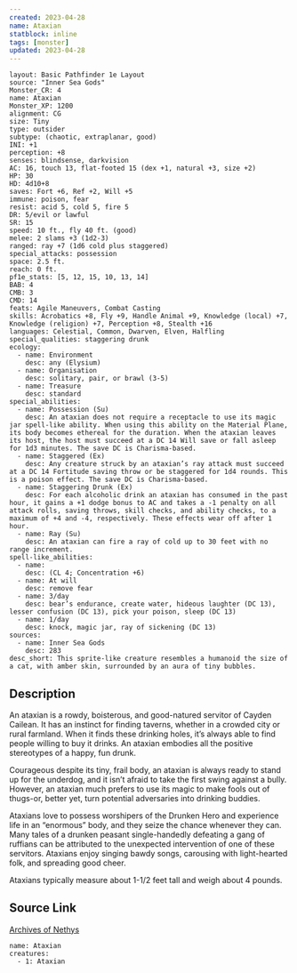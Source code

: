 ```yaml
---
created: 2023-04-28
name: Ataxian
statblock: inline
tags: [monster]
updated: 2023-04-28
---
```

```statblock
layout: Basic Pathfinder 1e Layout
source: "Inner Sea Gods"
Monster_CR: 4
name: Ataxian
Monster_XP: 1200
alignment: CG
size: Tiny
type: outsider
subtype: (chaotic, extraplanar, good)
INI: +1
perception: +8
senses: blindsense, darkvision
AC: 16, touch 13, flat-footed 15 (dex +1, natural +3, size +2)
HP: 30
HD: 4d10+8
saves: Fort +6, Ref +2, Will +5
immune: poison, fear
resist: acid 5, cold 5, fire 5
DR: 5/evil or lawful
SR: 15
speed: 10 ft., fly 40 ft. (good)
melee: 2 slams +3 (1d2-3)
ranged: ray +7 (1d6 cold plus staggered)
special_attacks: possession
space: 2.5 ft.
reach: 0 ft.
pf1e_stats: [5, 12, 15, 10, 13, 14]
BAB: 4
CMB: 3
CMD: 14
feats: Agile Maneuvers, Combat Casting
skills: Acrobatics +8, Fly +9, Handle Animal +9, Knowledge (local) +7, Knowledge (religion) +7, Perception +8, Stealth +16
languages: Celestial, Common, Dwarven, Elven, Halfling
special_qualities: staggering drunk
ecology:
  - name: Environment
    desc: any (Elysium)
  - name: Organisation
    desc: solitary, pair, or brawl (3-5)
  - name: Treasure
    desc: standard
special_abilities:
  - name: Possession (Su)
    desc: An ataxian does not require a receptacle to use its magic jar spell-like ability. When using this ability on the Material Plane, its body becomes ethereal for the duration. When the ataxian leaves its host, the host must succeed at a DC 14 Will save or fall asleep for 1d3 minutes. The save DC is Charisma-based.
  - name: Staggered (Ex)
    desc: Any creature struck by an ataxian’s ray attack must succeed at a DC 14 Fortitude saving throw or be staggered for 1d4 rounds. This is a poison effect. The save DC is Charisma-based.
  - name: Staggering Drunk (Ex)
    desc: For each alcoholic drink an ataxian has consumed in the past hour, it gains a +1 dodge bonus to AC and takes a -1 penalty on all attack rolls, saving throws, skill checks, and ability checks, to a maximum of +4 and -4, respectively. These effects wear off after 1 hour.
  - name: Ray (Su)
    desc: An ataxian can fire a ray of cold up to 30 feet with no range increment.
spell-like_abilities:
  - name:
    desc: (CL 4; Concentration +6)
  - name: At will
    desc: remove fear
  - name: 3/day
    desc: bear’s endurance, create water, hideous laughter (DC 13), lesser confusion (DC 13), pick your poison, sleep (DC 13)
  - name: 1/day
    desc: knock, magic jar, ray of sickening (DC 13)
sources:
  - name: Inner Sea Gods
    desc: 283
desc_short: This sprite-like creature resembles a humanoid the size of a cat, with amber skin, surrounded by an aura of tiny bubbles.
```
## Description
An ataxian is a rowdy, boisterous, and good-natured servitor of Cayden Cailean. It has an instinct for finding taverns, whether in a crowded city or rural farmland. When it finds these drinking holes, it’s always able to find people willing to buy it drinks. An ataxian embodies all the positive stereotypes of a happy, fun drunk.

Courageous despite its tiny, frail body, an ataxian is always ready to stand up for the underdog, and it isn’t afraid to take the first swing against a bully. However, an ataxian much prefers to use its magic to make fools out of thugs-or, better yet, turn potential adversaries into drinking buddies.

Ataxians love to possess worshipers of the Drunken Hero and experience life in an “enormous” body, and they seize the chance whenever they can. Many tales of a drunken peasant single-handedly defeating a gang of ruffians can be attributed to the unexpected intervention of one of these servitors. Ataxians enjoy singing bawdy songs, carousing with light-hearted folk, and spreading good cheer.

Ataxians typically measure about 1-1/2 feet tall and weigh about 4 pounds.
## Source Link
[Archives of Nethys](https://aonprd.com/MonsterDisplay.aspx?ItemName=Ataxian)
```encounter-table
name: Ataxian
creatures:
  - 1: Ataxian
```
